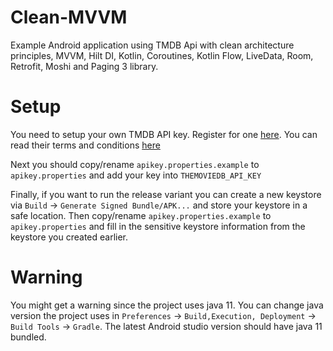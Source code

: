 # Clean-MVVM
Example Android application using TMDB Api with clean architecture principles, MVVM, Hilt DI, Kotlin, Coroutines, Kotlin Flow, LiveData, Room, Retrofit, Moshi and Paging 3 library.

# Setup
You need to setup your own TMDB API key. Register for one [here](https://www.themoviedb.org/settings/api). You can read their terms and conditions [here](https://www.themoviedb.org/documentation/api/terms-of-use)

Next you should copy/rename `apikey.properties.example` to `apikey.properties` and add your key into `THEMOVIEDB_API_KEY`

Finally, if you want to run the release variant you can create a new keystore via `Build` -> `Generate Signed Bundle/APK...` and store your keystore in a safe location. Then copy/rename `apikey.properties.example` to `apikey.properties` and fill in the sensitive keystore information from the keystore you created earlier.

# Warning
You might get a warning since the project uses java 11. You can change java version the project uses in `Preferences` -> `Build,Execution, Deployment` -> `Build Tools` -> `Gradle`. The latest Android studio version should have java 11 bundled.
